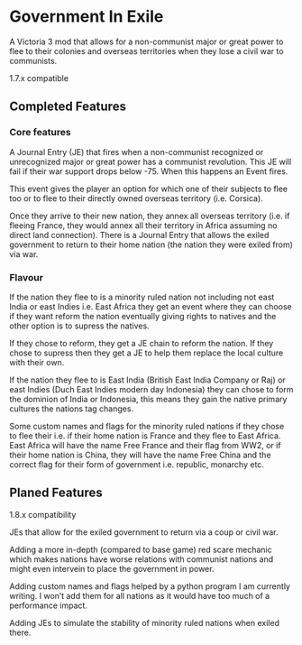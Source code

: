 # Government In Exile

A Victoria 3 mod that allows for a non-communist major or great power to flee to their colonies and overseas territories when they lose a civil war to communists.

1.7.x compatible

## Completed Features

### Core features
A Journal Entry (JE) that fires when a non-communist recognized or unrecognized major or great power has a communist revolution. This JE will fail if their war support drops below -75. When this happens an Event fires.

This event gives the player an option for which one of their subjects to flee too or to flee to their directly owned overseas territory (i.e. Corsica).

Once they arrive to their new nation, they annex all overseas territory (i.e. if fleeing France, they would annex all their territory in Africa assuming no direct land connection).
There is a Journal Entry that allows the exiled government to return to their home nation (the nation they were exiled from) via war.

### Flavour

If the nation they flee to is a minority ruled nation not including not east India or east Indies i.e. East Africa they get an event where they can choose if they want reform the nation eventually giving rights to natives and the other option is to supress the natives.

If they chose to reform, they get a JE chain to reform the nation. If they chose to supress then they get a JE to help them replace the local culture with their own.

If the nation they flee to is East India (British East India Company or Raj) or east Indies (Duch East Indies modern day Indonesia) they can chose to form the dominion of India or Indonesia, this means they gain the native primary cultures the nations tag changes.

Some custom names and flags for the minority ruled nations if they chose to flee their i.e. if their home nation is France and they flee to East Africa. East Africa will have the name Free France and their flag from WW2, or if their home nation is China, they will have the name Free China and the correct flag for their form of government i.e. republic, monarchy etc.

## Planed Features

1.8.x compatibility

JEs that allow for the exiled government to return via a coup or civil war.

Adding a more in-depth (compared to base game) red scare mechanic which makes nations have worse relations with communist nations and might even intervein to place the government in power.

Adding custom names and flags helped by a python program I am currently writing. I won’t add them for all nations as it would have too much of a performance impact.

Adding JEs to simulate the stability of minority ruled nations when exiled there.
